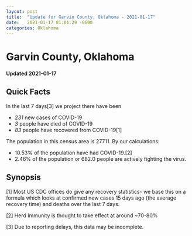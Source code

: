 ```yaml
---
layout: post
title:  "Update for Garvin County, Oklahoma - 2021-01-17"
date:   2021-01-17 01:01:29 -0600
categories: Oklahoma
---
```


# Garvin County, Oklahoma
#### Updated 2021-01-17

## Quick Facts

In the last 7 days[3] we project there have been
- *231* new cases of COVID-19
- *3* people have died of COVID-19
- *83* people have recovered from COVID-19[1]

The population in this census area is 27711. By our calculations:
- 10.53% of the population have had COVID-19.[2]
- 2.46% of the population or 682.0 people are actively fighting the virus.

## Synopsis




[1] Most US CDC offices do give any recovery statistics- we base this on a formula which looks at confirmed new cases
15 days ago (the average recovery time) and deaths over the last 7 days.

[2] Herd Immunity is thought to take effect at around ~70-80%

[3] Due to reporting delays, this data may be incomplete.
 
    